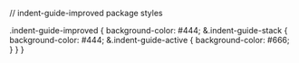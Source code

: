 
// indent-guide-improved package styles

.indent-guide-improved {
  background-color: #444;
  &.indent-guide-stack {
    background-color: #444;
    &.indent-guide-active {
      background-color: #666;
    }
  }
}
